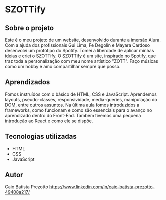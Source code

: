 # SZOTTify

## Sobre o projeto

Este é o meu projeto de um website, desenvolvido durante a imersão Alura. Com a ajuda dos profissionais Gui Lima, Fe Degolin e Mayara Cardoso desenvolvi um protótipo do Spotify. Tomei a liberdade de aplicar minhas ideias e criei o SZOTTify. O SZOTTify é um site, inspirado no Spotify, que traz toda a personalização com meu nome artístico "ZOTT". Faço músicas como um hobby e amo compartilhar sempre que posso.

## Aprendizados

Fomos instruídos com o básico de HTML, CSS e JavaScript. Aprendemos layouts, pseudo-classes, responsividade, media-queries, manipulação do DOM, entre outros assuntos. Na última aula fomos introduzidos a frameworks, como funcionam e como são essenciais para o avanço no aprendizado dentro do Front-End. Também tivemos uma pequena introdução ao React e como ele se dispõe.

## Tecnologias utilizadas
- HTML
- CSS
- JavaScript

## Autor

Caio Batista Prezotto
https://www.linkedin.com/in/caio-batista-prezotto-49408a217/